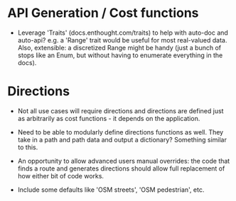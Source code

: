 # API Generation / Cost functions

- Leverage 'Traits' (docs.enthought.com/traits) to help with auto-doc and auto-api?
e.g. a 'Range' trait would be useful for most real-valued data. Also, extensible: a
discretized Range might be handy (just a bunch of stops like an Enum, but without
having to enumerate everything in the docs).

# Directions

- Not all use cases will require directions and directions are defined just as
arbitrarily as cost functions - it depends on the application.

- Need to be able to modularly define directions functions as well. They take in a path
and path data and output a dictionary? Something similar to this.

- An opportunity to allow advanced users manual overrides: the code that finds a route
and generates directions should allow full replacement of how either bit of code works.

- Include some defaults like 'OSM streets', 'OSM pedestrian', etc.

